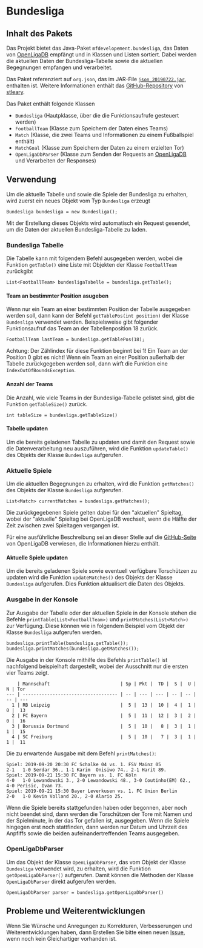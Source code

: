 # Bundesliga

## Inhalt des Pakets
Das Projekt bietet das Java-Paket `mfdevelopement.bundesliga`, das Daten von [OpenLigaDB](https://www.openligadb.de/) empfängt und in Klassen und Listen sortiert. Dabei werden die aktuellen Daten der Bundesliga-Tabelle sowie die aktuellen Begegnungen empfangen und verarbeitet.

Das Paket referenziert auf `org.json`, das im JAR-File [`json_20190722.jar`](https://repo1.maven.org/maven2/org/json/json/20190722/json-20190722.jar), enthalten ist. Weitere Informationen enthält das [GitHub-Repository](https://github.com/stleary/JSON-java) von [stleary](https://github.com/stleary).

Das Paket enthält folgende Klassen
- `Bundesliga` (Hautpklasse, über die die Funktionsaufrufe gesteuert werden)
- `FootballTeam` (Klasse zum Speichern der Daten eines Teams)
- `Match` (Klasse, die zwei Teams und Informationen zu einem Fußballspiel enthält)
- `MatchGoal` (Klasse zum Speichern der Daten zu einem erzielten Tor)
- `OpenLigaDbParser` (Klasse zum Senden der Requests an [OpenLigaDB](https://www.openligadb.de/) und Verarbeiten der Responses)

## Verwendung
Um die aktuelle Tabelle und sowie die Spiele der Bundesliga zu erhalten, wird zuerst ein neues Objekt vom Typ `Bundesliga` erzeugt
```
Bundesliga bundesliga = new Bundesliga();
```
Mit der Erstellung dieses Objekts wird automatisch ein Request gesendet, um die Daten der aktuellen Bundesliga-Tabelle zu laden.

### Bundesliga Tabelle
Die Tabelle kann mit folgendem Befehl ausgegeben werden, wobei die Funktion `getTable()` eine Liste mit Objekten der Klasse `FootballTeam` zurückgibt 
```
List<FootballTeam> bundesligaTabelle = bundesliga.getTable();
```

#### Team an bestimmter Position asugeben
Wenn nur ein Team an einer bestimmten Position der Tabelle ausgegeben werden soll, dann kann der Befehl `getTablePos(int position)` der Klasse `Bundesliga` verwendet werden. Beispielsweise gibt folgender Funktionsaufruf das Team an der Tabellenposition 18 zurück. 
```
FootballTeam lastTeam = bundesliga.getTablePos(18);
```
Achtung: Der Zählindex für diese Funktion beginnt bei 1! Ein Team an der Position 0 gibt es nicht!
Wenn ein Team an einer Position außerhalb der Tabelle zurückgegeben werden soll, dann wirft die Funktion eine `IndexOutOfBoundsException`. 

#### Anzahl der Teams 
Die Anzahl, wie viele Teams in der Bundesliga-Tabelle gelistet sind, gibt die Funktion `getTableSize()` zurück.
```
int tableSize = bundesliga.getTableSize()
``` 

#### Tabelle updaten
Um die bereits geladenen Tabelle zu updaten und damit den Request sowie die Datenverarbeitung neu auszuführen, wird die Funktion `updateTable()` des Objekts der Klasse `Bundesliga` aufgerufen.


### Aktuelle Spiele
Um die aktuellen Begegnungen zu erhalten, wird die Funktion `getMatches()` des Objekts der Klasse `Bundesliga` aufgerufen.
```
List<Match> currentMatches = bundesliga.getMatches();
```
Die zurückgegebenen Spiele gelten dabei für den "aktuellen" Spieltag, wobei der "aktuelle" Spieltag bei OpenLigaDB wechselt, wenn die Hälfte der Zeit zwischen zwei Spieltagen vergangen ist.

Für eine ausführliche Beschreibung sei an dieser Stelle auf die [GitHub-Seite](https://github.com/OpenLigaDB/OpenLigaDB-Samples) von OpenLigaDB verwiesen, die Informationen hierzu enthält.

#### Aktuelle Spiele updaten
Um die bereits geladenen Spiele sowie eventuell verfügbare Torschützen zu updaten wird die Funktion `updateMatches()` des Objekts der Klasse `Bundesliga` aufgerufen. Dies Funktion aktualisert die Daten des Objekts.

### Ausgabe in der Konsole
Zur Ausgabe der Tabelle oder der aktuellen Spiele in der Konsole stehen die Befehle `printTable(List<FootballTeam>)` und `printMatches(List<Match>)` zur Verfügung. Diese können wie in folgendem Beispiel vom Objekt der Klasse `Bundesliga` aufgerufen werden.
```
bundesliga.printTable(bundesliga.getTable());
bundesliga.printMatches(bundesliga.getMatches());
```

Die Ausgabe in der Konsole mithilfe des Befehls `printTable()` ist nachfolgend beispielhaft dargestellt, wobei der Ausschnitt nur die ersten vier Teams zeigt.
```
    | Mannschaft                          | Sp | Pkt |  TD |  S |  U |  N | Tor
--- | ----------------------------------- | -- | --- | --- | -- | -- | -- | ---
  1 | RB Leipzig                          |  5 |  13 |  10 |  4 |  1 |  0 |  13
  2 | FC Bayern                           |  5 |  11 |  12 |  3 |  2 |  0 |  16
  3 | Borussia Dortmund                   |  5 |  10 |   8 |  3 |  1 |  1 |  15
  4 | SC Freiburg                         |  5 |  10 |   7 |  3 |  1 |  1 |  11
```

Die zu erwartende Ausgabe mit dem Befehl `printMatches()`:
```
Spiel: 2019-09-20 20:30 FC Schalke 04 vs. 1. FSV Mainz 05       	  2-1	1-0 Serdar 36., 1-1 Karim  Onisiwo 74., 2-1 Harit 89.
Spiel: 2019-09-21 15:30 FC Bayern vs. 1. FC Köln                	  4-0	1-0 Lewandowski 3., 2-0 Lewandowski 48., 3-0 Coutinho(EM) 62., 4-0 Perisic, Ivan 73.
Spiel: 2019-09-21 15:30 Bayer Leverkusen vs. 1. FC Union Berlin 	  2-0	1-0 Kevin Volland 20., 2-0 Alario 25.
```
Wenn die Spiele bereits stattgefunden haben oder begonnen, aber noch nicht beendet sind, dann werden die Torschützen der Tore mit Namen und der Spielminute, in der das Tor gefallen ist, ausgegeben.
Wenn die Spiele hingegen erst noch stattfinden, dann werden nur Datum und Uhrzeit des Anpfiffs sowie die beiden aufeinandertreffenden Teams ausgegeben.

### OpenLigaDbParser
Um das Objekt der Klasse `OpenLigaDbParser`, das vom Objekt der Klasse `Bundesliga` verwendet wird, zu erhalten, wird die Funktion `getOpenLigaDbParser()` aufgerufen. Damit können die Methoden der Klasse `OpenLigaDbParser` direkt aufgerufen werden.
```
OpenLigaDbParser parser = bundesliga.getOpenLigaDbParser()
```

## Probleme und Weiterentwicklungen
Wenn Sie Wünsche und Anregungen zu Korrekturen, Verbesserungen und Weiterentwicklungen haben, dann Erstellen Sie bitte einen neuen [Issue](https://github.com/mjferstl/Bundesliga/issues), wenn noch kein Gleichartiger vorhanden ist.
